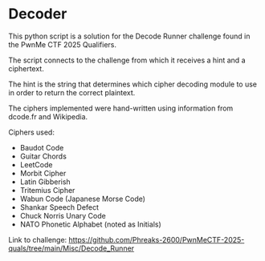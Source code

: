 # Decoder
This python script is a solution for the Decode Runner challenge found in the PwnMe CTF 2025 Qualifiers. 

The script connects to the challenge from which it receives a hint and a ciphertext. 

The hint is the string that determines which cipher decoding module to use in order to return the correct plaintext.

The ciphers implemented were hand-written using information from dcode.fr and Wikipedia.

Ciphers used:
- Baudot Code
- Guitar Chords
- LeetCode
- Morbit Cipher
- Latin Gibberish
- Tritemius Cipher
- Wabun Code (Japanese Morse Code)
- Shankar Speech Defect
- Chuck Norris Unary Code
- NATO Phonetic Alphabet (noted as Initials)

Link to challenge: https://github.com/Phreaks-2600/PwnMeCTF-2025-quals/tree/main/Misc/Decode_Runner
